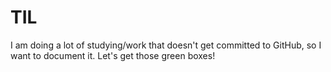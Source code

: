 # TIL
I am doing a lot of studying/work that doesn't get committed to GitHub, so I want to document it. Let's get those green boxes!
